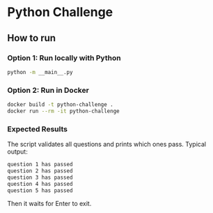 # Python Challenge

## How to run

### Option 1: Run locally with Python
```bash
python -m __main__.py
```

### Option 2: Run in Docker
```bash
docker build -t python-challenge .
docker run --rm -it python-challenge
```

### Expected Results

The script validates all questions and prints which ones pass. Typical output:
```bash
question 1 has passed
question 2 has passed
question 3 has passed
question 4 has passed
question 5 has passed
```

Then it waits for Enter to exit.

